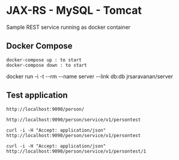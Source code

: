 
# JAX-RS - MySQL - Tomcat #
Sample REST service  running as docker container 

## Docker Compose
```
docker-compose up : to start
docker-compose down : to start

```

docker run -i -t --rm --name server --link db:db jrsaravanan/server

## Test application 

```
http://localhost:9090/person/

http://localhost:9090/person/service/v1/persontest

curl -i -H "Accept: application/json" http://localhost:9090/person/service/v1/persontest

curl -i -H "Accept: application/json" http://localhost:9090/person/service/v1/persontest/1
```

